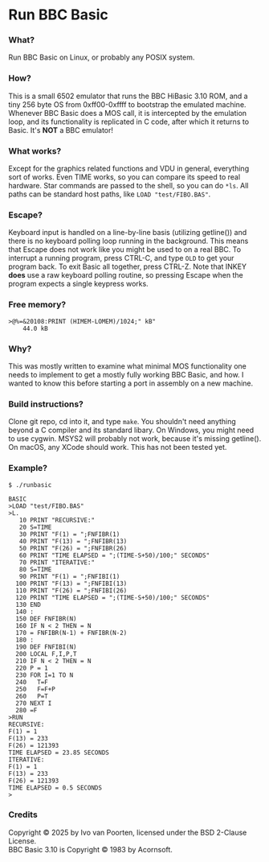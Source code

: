# Run BBC Basic

### What?

Run BBC Basic on Linux, or probably any POSIX system.

### How?

This is a small 6502 emulator that runs the BBC HiBasic 3.10 ROM, and a tiny 256 byte OS from 0xff00-0xffff to bootstrap the emulated machine.
Whenever BBC Basic does a MOS call, it is intercepted by the emulation loop, and its functionality is replicated in C code, after which it returns to Basic.
It's **NOT** a BBC emulator!

### What works?

Except for the graphics related functions and VDU in general, everything sort of works.
Even TIME works, so you can compare its speed to real hardware.
Star commands are passed to the shell, so you can do ```*ls```.
All paths can be standard host paths, like ```LOAD "test/FIBO.BAS"```.

### Escape?

Keyboard input is handled on a line-by-line basis (utilizing getline()) and there is no keyboard polling loop running in the background.
This means that Escape does not work like you might be used to on a real BBC.
To interrupt a running program, press CTRL-C, and type ```OLD``` to get your program back.
To exit Basic all together, press CTRL-Z.
Note that INKEY **does** use a raw keyboard polling routine, so pressing Escape when the program expects a single keypress works.

### Free memory?

```
>@%=&20108:PRINT (HIMEM-LOMEM)/1024;" kB"
    44.0 kB
```

### Why?

This was mostly written to examine what minimal MOS functionality one needs to implement to get a mostly fully working BBC Basic, and how.
I wanted to know this before starting a port in assembly on a new machine.

### Build instructions?

Clone git repo, cd into it, and type ```make```. You shouldn't need anything beyond a C compiler and its standard libary.
On Windows, you might need to use cygwin. MSYS2 will probably not work, because it's missing getline().
On macOS, any XCode should work. This has not been tested yet.

### Example?

```
$ ./runbasic 

BASIC
>LOAD "test/FIBO.BAS"
>L.
   10 PRINT "RECURSIVE:"
   20 S=TIME
   30 PRINT "F(1) = ";FNFIBR(1)
   40 PRINT "F(13) = ";FNFIBR(13)
   50 PRINT "F(26) = ";FNFIBR(26)
   60 PRINT "TIME ELAPSED = ";(TIME-S+50)/100;" SECONDS"
   70 PRINT "ITERATIVE:"
   80 S=TIME
   90 PRINT "F(1) = ";FNFIBI(1)
  100 PRINT "F(13) = ";FNFIBI(13)
  110 PRINT "F(26) = ";FNFIBI(26)
  120 PRINT "TIME ELAPSED = ";(TIME-S+50)/100;" SECONDS"
  130 END
  140 :
  150 DEF FNFIBR(N)
  160 IF N < 2 THEN = N
  170 = FNFIBR(N-1) + FNFIBR(N-2)
  180 :
  190 DEF FNFIBI(N)
  200 LOCAL F,I,P,T
  210 IF N < 2 THEN = N
  220 P = 1
  230 FOR I=1 TO N
  240   T=F
  250   F=F+P
  260   P=T
  270 NEXT I
  280 =F
>RUN
RECURSIVE:
F(1) = 1
F(13) = 233
F(26) = 121393
TIME ELAPSED = 23.85 SECONDS
ITERATIVE:
F(1) = 1
F(13) = 233
F(26) = 121393
TIME ELAPSED = 0.5 SECONDS
>
```

### Credits

Copyright © 2025 by Ivo van Poorten, licensed under the BSD 2-Clause License.  
BBC Basic 3.10 is Copyright © 1983 by Acornsoft.

